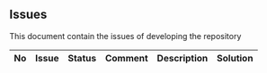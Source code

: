 ## Issues

This document contain the issues of developing the repository

|No|Issue|Status|Comment|Description|Solution|
|---|---|---|---|---|---|

